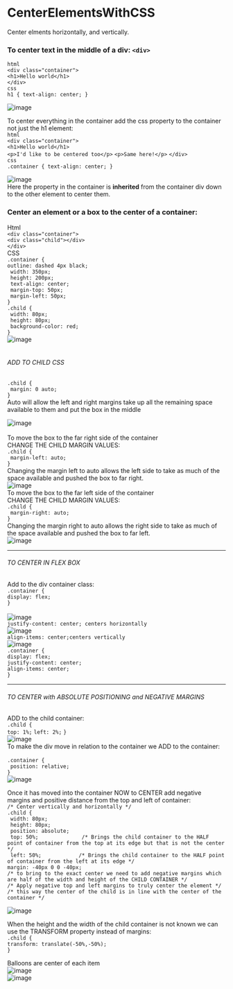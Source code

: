 # CenterElementsWithCSS
Center elments horizontally, and vertically.

### To center text in the middle of a div: `<div>` <br>
`html` <br>
`<div class="container">`<br>
 `<h1>Hello world</h1>`<br>
`</div>` <br>
`css` <br>
 `h1 { text-align: center; }` <br>

![image](https://github.com/nafizjiwa/CenterElementsWithCSS/assets/56348190/a2a492c3-df59-4211-abf8-afa02cf85bfb)
<br>

To center everything in the container add the css property to the container not just the h1 element:<br>
`html` <br>
`<div class="container">`<br>
 `<h1>Hello world</h1>`<br> 
 `<p>I'd like to be centered too</p>`
 `<p>Same here!</p>`
`</div>` <br>
`css` <br>
 `.container { text-align: center; }` <br>

![image](https://github.com/nafizjiwa/CenterElementsWithCSS/assets/56348190/36e46f00-b6d7-42c2-bfb5-bcd24eb98675)<br>
Here the property in the container is **inherited** from the container div down to the other element to center them. 

### Center an element or a box to the center of a container:<br>
Html<br>
 `<div class="container">`<br>
        `<div class="child"></div>`<br>
 `</div>`<br>
 CSS <br>
 `.container {`<br>
    `outline: dashed 4px black;`<br>
   ` width: 350px;`<br>
   ` height: 200px;`<br>
   ` text-align: center;`<br>
   ` margin-top: 50px;`<br>
   ` margin-left: 50px;`<br>
`} `<br>
`.child {`<br>
   ` width: 80px;`<br>
   ` height: 80px;`<br>
   ` background-color: red;`<br>
`}`<br>
![image](https://github.com/nafizjiwa/CenterElementsWithCSS/assets/56348190/562e6c1f-43ff-45a0-a1b5-48b7d272f6ec)<br><br>
 ###### ADD TO CHILD CSS<br>
`.child {`<br>
   ` margin: 0 auto;`<br>
`}`<br>
Auto will allow the left and right margins take up all the remaining space available to them and put the box in the middle<br>

![image](https://github.com/nafizjiwa/CenterElementsWithCSS/assets/56348190/0479d6b8-cff4-4c7b-936b-e640c26e082e)<br>
<br>
To move the box to the far right side of the container<br>
CHANGE THE CHILD MARGIN VALUES:<br>
`.child {`<br>
   ` margin-left: auto;`<br>
`}`<br>
Changing the margin left to auto allows the left side to take as much of the space available and pushed the box to far right.<br>
![image](https://github.com/nafizjiwa/CenterElementsWithCSS/assets/56348190/d33a1fe6-8d35-4b98-b7ba-320f96996792)<br>
To move the box to the far left side of the container<br>
CHANGE THE CHILD MARGIN VALUES:<br>
`.child {`<br>
   ` margin-right: auto;`<br>
`}`<br>
Changing the margin right to auto allows the right side to take as much of the space available and pushed the box to far left.<br>
![image](https://github.com/nafizjiwa/CenterElementsWithCSS/assets/56348190/db675877-be3e-4ef2-9f1e-c68a0d119f8a)
***
###### TO CENTER IN FLEX BOX<br>
 Add to the div container class:<br>
  `.container {`<br>
  `display: flex;`<br>
   `}`<br>    
 ![image](https://github.com/nafizjiwa/CenterElementsWithCSS/assets/56348190/56b34dcf-ad9a-4865-846f-44e7567a9249)<br>
 `justify-content: center; centers horizontally` <br>
 ![image](https://github.com/nafizjiwa/CenterElementsWithCSS/assets/56348190/42ba381e-5706-41be-9286-c8cfb6897ec0)<br>
 `align-items: center;centers vertically` <br>
 ![image](https://github.com/nafizjiwa/CenterElementsWithCSS/assets/56348190/82ed127d-8e1b-4133-9f01-e69320ff0449)<br>
 `.container {`<br>
  `display: flex;`<br>
   `justify-content: center;`<br>
   `align-items: center;`<br>
   `}`<br>
***
 ###### TO CENTER with ABSOLUTE POSITIONING and NEGATIVE MARGINS <br>
 ADD to the child container:<br>
 `.child {`<br>
 `top: 1%;`
 `left: 2%;`
`}`<br>
![image](https://github.com/nafizjiwa/CenterElementsWithCSS/assets/56348190/deaa7a99-e84c-458f-8e02-b46ad8e4fe01)<br>
To make the div move in relation to the container we ADD to the container:<br>    
`.container {`<br>
` position: relative;`<br>
`}`<br>
![image](https://github.com/nafizjiwa/CenterElementsWithCSS/assets/56348190/8c5907c4-5143-4098-8100-ebecaaeff7c1)<br>

Once it has moved into the container NOW to CENTER add negative margins and positive distance from the top and left of container:<br>
`/* Center vertically and horizontally */`<br>
`.child {`<br>
` width: 80px;`<br>
` height: 80px;`<br>
` position: absolute;`<br>
` top: 50%;              /* Brings the child container to the HALF point of container from the top at its edge but that is not the center */`<br>
` left: 50%;            /* Brings the child container to the HALF point of container from the left at its edge */`<br>
` margin: -40px 0 0 -40px; `<br>
`/* to bring to the exact center we need to add negative margins which are half of the width and height of the CHILD CONTAINER */`<br>
`/* Apply negative top and left margins to truly center the element */`<br>
`/* this way the center of the child is in line with the center of the container */`<br>

![image](https://github.com/nafizjiwa/CenterElementsWithCSS/assets/56348190/dc9fcfe6-3492-4daf-99b1-f21f686a341a)<br>

When the height and the width of the child container is not known we can use the TRANSFORM property instead of margins:<br>
`.child {`<br>
`transform: translate(-50%,-50%);`<br>
`}`<br>

Balloons are center of each item<br>
![image](https://github.com/nafizjiwa/CenterElementsWithCSS/assets/56348190/c6e55e6c-20af-4325-a21b-6dbbae50a3a5)<br>
![image](https://github.com/nafizjiwa/CenterElementsWithCSS/assets/56348190/3e54aeb5-2c38-4984-8a2d-72ae5f770934)






 
 





 










